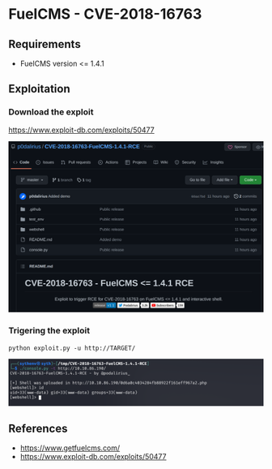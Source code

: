 # FuelCMS - CVE-2018-16763

## Requirements

 - FuelCMS version <= 1.4.1

## Exploitation

### Download the exploit 

https://www.exploit-db.com/exploits/50477

![](./imgs/exploit.png)

### Trigering the exploit

```
python exploit.py -u http://TARGET/ 
```
![](./imgs/exploit_trigger.png)

## References
 - https://www.getfuelcms.com/
 - https://www.exploit-db.com/exploits/50477
